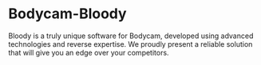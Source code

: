 # Bodycam-Bloody
Bloody is a truly unique software for Bodycam, developed using advanced technologies and reverse expertise. We proudly present a reliable solution that will give you an edge over your competitors.
